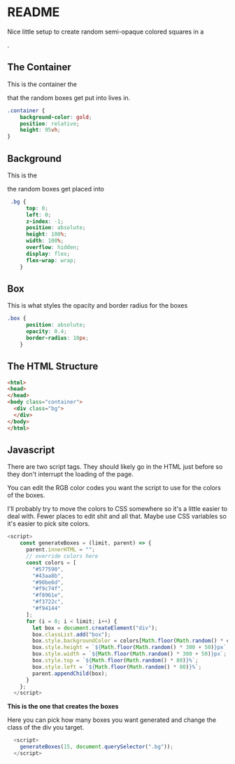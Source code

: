 # README

Nice little setup to create random semi-opaque colored squares in a <div>.

## The Container

This is the container the <div> that the random boxes get put into lives in.

```css
.container {
    background-color: gold;
    position: relative;
    height: 95vh;
}
```

## Background

This is the <div> the random boxes get placed into

```css
 .bg {
      top: 0;
      left: 0;
      z-index: -1;
      position: absolute;
      height: 100%;
      width: 100%;
      overflow: hidden;
      display: flex;
      flex-wrap: wrap;
    }
```

## Box

This is what styles the opacity and border radius for the boxes

```css
.box {
      position: absolute;
      opacity: 0.4;
      border-radius: 10px;
    }
```

## The HTML Structure

```html
<html>
<head>
</head>
<body class="container">
  <div class="bg">
  </div>
</body>
</html>
```

## Javascript

There are two script tags.  They should likely go in the HTML just before </body> so they don't interrupt the loading of the page.

You can edit the RGB color codes you want the script to use for the colors of the boxes.

I'll probably try to move the colors to CSS somewhere so it's a little easier to deal with.  Fewer places to edit shit and all that.  Maybe use CSS variables so it's easier to pick site colors.

```js
<script>
    const generateBoxes = (limit, parent) => {
      parent.innerHTML = "";
      // override colors here
      const colors = [
        "#577590",
        "#43aa8b",
        "#90be6d",
        "#f9c74f",
        "#f8961e",
        "#f3722c",
        "#f94144"
      ];
      for (i = 0; i < limit; i++) {
        let box = document.createElement("div");
        box.classList.add("box");
        box.style.backgroundColor = colors[Math.floor(Math.random() * colors.length)];
        box.style.height = `${Math.floor(Math.random() * 300 + 50)}px`;
        box.style.width = `${Math.floor(Math.random() * 300 + 50)}px`;
        box.style.top = `${Math.floor(Math.random() * 80)}%`;
        box.style.left = `${Math.floor(Math.random() * 80)}%`;
        parent.appendChild(box);
      }
    };
  </script>
```

**This is the one that creates the boxes**

Here you can pick how many boxes you want generated and change the class of the div you target.

```js
  <script>
    generateBoxes(15, document.querySelector(".bg"));
  </script>
```
